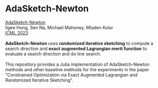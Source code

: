 # AdaSketch-Newton 

[AdaSketch-Newton](https://arxiv.org/pdf/2305.18379.pdf) <br>
Ilgee Hong, Sen Na, Michael Mahoney, Mladen Kolar <br>
[ICML 2023](https://icml.cc/Conferences/2023) <br>
<br>
**AdaSketch-Newton** uses **randomized iterative sketching** to compute a search direction and **exact augmented Lagrangian merit function** to evaluate a search direction and do line search. <br>
<br>
This repository provides a Julia implementation of AdaSketch-Newton methods and other baseline methods for the experiments in the paper "Constrained Optimization via Exact Augmented Lagrangian and Randomized Iterative Sketching".
